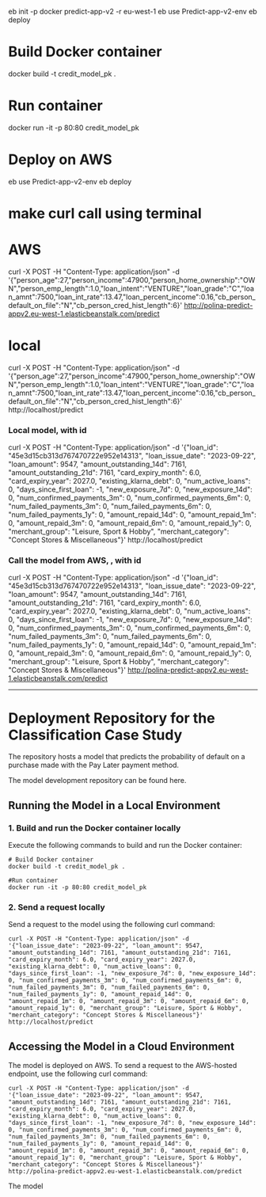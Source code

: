 <!--
This document provides instructions for creating an application using the UI with Docker and a provided sample application. 
Steps include:
1. Creating the environment.
2. Selecting disk version 3.
3. Ensuring MDS v1 is disabled (default setting in UI).
4. Waiting for the app to start and display the default app.
5. Running three commands, replacing placeholders with your app name and environment.
-->





eb init -p docker predict-app-v2 -r eu-west-1
eb use Predict-app-v2-env
eb deploy


# Build Docker container
docker build -t credit_model_pk .

# Run container
docker run -it -p 80:80 credit_model_pk

# Deploy on AWS
eb use Predict-app-v2-env
eb deploy


# make curl call using terminal
# AWS
curl -X POST -H "Content-Type: application/json" -d '{"person_age":27,"person_income":47900,"person_home_ownership":"OWN","person_emp_length":1.0,"loan_intent":"VENTURE","loan_grade":"C","loan_amnt":7500,"loan_int_rate":13.47,"loan_percent_income":0.16,"cb_person_default_on_file":"N","cb_person_cred_hist_length":6}' http://polina-predict-appv2.eu-west-1.elasticbeanstalk.com/predict

# local
curl -X POST -H "Content-Type: application/json" -d '{"person_age":27,"person_income":47900,"person_home_ownership":"OWN","person_emp_length":1.0,"loan_intent":"VENTURE","loan_grade":"C","loan_amnt":7500,"loan_int_rate":13.47,"loan_percent_income":0.16,"cb_person_default_on_file":"N","cb_person_cred_hist_length":6}' http://localhost/predict




### Local model, with id
curl -X POST -H "Content-Type: application/json" -d '{"loan_id": "45e3d15cb313d767470722e952e14313", "loan_issue_date": "2023-09-22", "loan_amount": 9547, "amount_outstanding_14d": 7161, "amount_outstanding_21d": 7161, "card_expiry_month": 6.0, "card_expiry_year": 2027.0, "existing_klarna_debt": 0, "num_active_loans": 0, "days_since_first_loan": -1, "new_exposure_7d": 0, "new_exposure_14d": 0, "num_confirmed_payments_3m": 0, "num_confirmed_payments_6m": 0, "num_failed_payments_3m": 0, "num_failed_payments_6m": 0, "num_failed_payments_1y": 0, "amount_repaid_14d": 0, "amount_repaid_1m": 0, "amount_repaid_3m": 0, "amount_repaid_6m": 0, "amount_repaid_1y": 0, "merchant_group": "Leisure, Sport & Hobby", "merchant_category": "Concept Stores & Miscellaneous"}' http://localhost/predict

### Call the model from AWS, , with id
curl -X POST -H "Content-Type: application/json" -d '{"loan_id": "45e3d15cb313d767470722e952e14313", "loan_issue_date": "2023-09-22", "loan_amount": 9547, "amount_outstanding_14d": 7161, "amount_outstanding_21d": 7161, "card_expiry_month": 6.0, "card_expiry_year": 2027.0, "existing_klarna_debt": 0, "num_active_loans": 0, "days_since_first_loan": -1, "new_exposure_7d": 0, "new_exposure_14d": 0, "num_confirmed_payments_3m": 0, "num_confirmed_payments_6m": 0, "num_failed_payments_3m": 0, "num_failed_payments_6m": 0, "num_failed_payments_1y": 0, "amount_repaid_14d": 0, "amount_repaid_1m": 0, "amount_repaid_3m": 0, "amount_repaid_6m": 0, "amount_repaid_1y": 0, "merchant_group": "Leisure, Sport & Hobby", "merchant_category": "Concept Stores & Miscellaneous"}'  http://polina-predict-appv2.eu-west-1.elasticbeanstalk.com/predict


-----------------------
# Deployment Repository for the Classification Case Study
The repository hosts a model that predicts the probability of default on a purchase made with the Pay Later payment method.

The model development repository can be found here.  


## Running the Model in a Local Environment
### 1. Build and run the Docker container locally

Execute the following commands to build and run the Docker container:

```
# Build Docker container
docker build -t credit_model_pk .

#Run container
docker run -it -p 80:80 credit_model_pk
```

### 2. Send a request locally

Send a request to the model using the following curl command:

```
curl -X POST -H "Content-Type: application/json" -d '{"loan_issue_date": "2023-09-22", "loan_amount": 9547, "amount_outstanding_14d": 7161, "amount_outstanding_21d": 7161, "card_expiry_month": 6.0, "card_expiry_year": 2027.0, "existing_klarna_debt": 0, "num_active_loans": 0, "days_since_first_loan": -1, "new_exposure_7d": 0, "new_exposure_14d": 0, "num_confirmed_payments_3m": 0, "num_confirmed_payments_6m": 0, "num_failed_payments_3m": 0, "num_failed_payments_6m": 0, "num_failed_payments_1y": 0, "amount_repaid_14d": 0, "amount_repaid_1m": 0, "amount_repaid_3m": 0, "amount_repaid_6m": 0, "amount_repaid_1y": 0, "merchant_group": "Leisure, Sport & Hobby", "merchant_category": "Concept Stores & Miscellaneous"}' http://localhost/predict
```

## Accessing the Model in a Cloud Environment
The model is deployed on AWS. To send a request to the AWS-hosted endpoint, use the following curl command:
```
curl -X POST -H "Content-Type: application/json" -d '{"loan_issue_date": "2023-09-22", "loan_amount": 9547, "amount_outstanding_14d": 7161, "amount_outstanding_21d": 7161, "card_expiry_month": 6.0, "card_expiry_year": 2027.0, "existing_klarna_debt": 0, "num_active_loans": 0, "days_since_first_loan": -1, "new_exposure_7d": 0, "new_exposure_14d": 0, "num_confirmed_payments_3m": 0, "num_confirmed_payments_6m": 0, "num_failed_payments_3m": 0, "num_failed_payments_6m": 0, "num_failed_payments_1y": 0, "amount_repaid_14d": 0, "amount_repaid_1m": 0, "amount_repaid_3m": 0, "amount_repaid_6m": 0, "amount_repaid_1y": 0, "merchant_group": "Leisure, Sport & Hobby", "merchant_category": "Concept Stores & Miscellaneous"}'  http://polina-predict-appv2.eu-west-1.elasticbeanstalk.com/predict
```



The model 